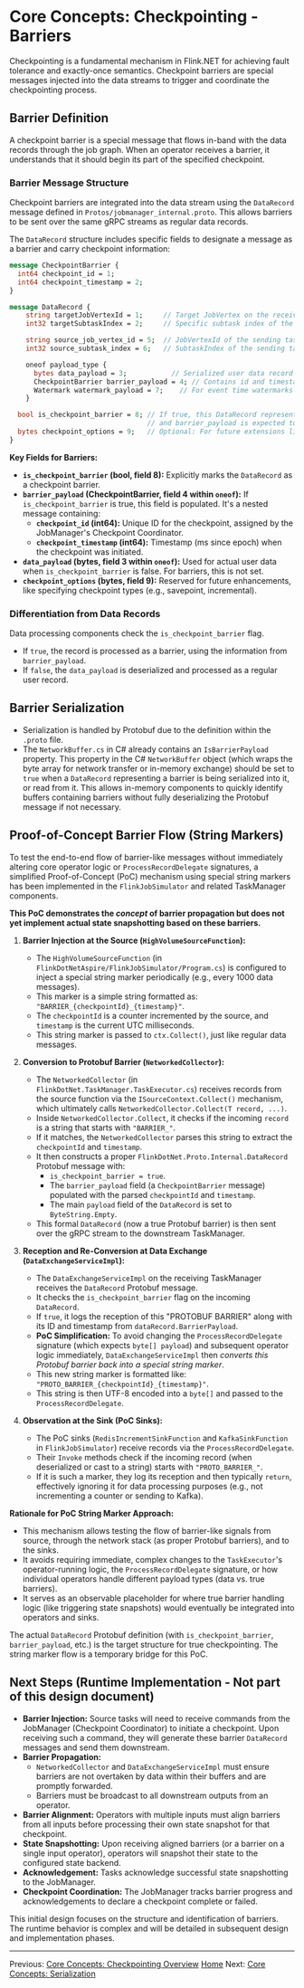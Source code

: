 # Core Concepts: Checkpointing - Barriers

Checkpointing is a fundamental mechanism in Flink.NET for achieving fault tolerance and exactly-once semantics. Checkpoint barriers are special messages injected into the data streams to trigger and coordinate the checkpointing process.

## Barrier Definition

A checkpoint barrier is a special message that flows in-band with the data records through the job graph. When an operator receives a barrier, it understands that it should begin its part of the specified checkpoint.

### Barrier Message Structure

Checkpoint barriers are integrated into the data stream using the `DataRecord` message defined in `Protos/jobmanager_internal.proto`. This allows barriers to be sent over the same gRPC streams as regular data records.

The `DataRecord` structure includes specific fields to designate a message as a barrier and carry checkpoint information:

```protobuf
message CheckpointBarrier {
  int64 checkpoint_id = 1;
  int64 checkpoint_timestamp = 2;
}

message DataRecord {
    string targetJobVertexId = 1;     // Target JobVertex on the receiving TM
    int32 targetSubtaskIndex = 2;     // Specific subtask index of the target operator

    string source_job_vertex_id = 5;  // JobVertexId of the sending task
    int32 source_subtask_index = 6;   // SubtaskIndex of the sending task

    oneof payload_type {
      bytes data_payload = 3;           // Serialized user data record
      CheckpointBarrier barrier_payload = 4; // Contains id and timestamp for a barrier
      Watermark watermark_payload = 7;    // For event time watermarks
    }

  bool is_checkpoint_barrier = 8; // If true, this DataRecord represents a checkpoint barrier,
                                  // and barrier_payload is expected to be set.
  bytes checkpoint_options = 9;   // Optional: For future extensions like type of checkpoint or other flags
}
```

**Key Fields for Barriers:**

*   **`is_checkpoint_barrier` (bool, field 8):** Explicitly marks the `DataRecord` as a checkpoint barrier.
*   **`barrier_payload` (CheckpointBarrier, field 4 within `oneof`):** If `is_checkpoint_barrier` is true, this field is populated. It's a nested message containing:
    *   **`checkpoint_id` (int64):** Unique ID for the checkpoint, assigned by the JobManager's Checkpoint Coordinator.
    *   **`checkpoint_timestamp` (int64):** Timestamp (ms since epoch) when the checkpoint was initiated.
*   **`data_payload` (bytes, field 3 within `oneof`):** Used for actual user data when `is_checkpoint_barrier` is false. For barriers, this is not set.
*   **`checkpoint_options` (bytes, field 9):** Reserved for future enhancements, like specifying checkpoint types (e.g., savepoint, incremental).

### Differentiation from Data Records

Data processing components check the `is_checkpoint_barrier` flag.
*   If `true`, the record is processed as a barrier, using the information from `barrier_payload`.
*   If `false`, the `data_payload` is deserialized and processed as a regular user record.

## Barrier Serialization

*   Serialization is handled by Protobuf due to the definition within the `.proto` file.
*   The `NetworkBuffer.cs` in C# already contains an `IsBarrierPayload` property. This property in the C# `NetworkBuffer` object (which wraps the byte array for network transfer or in-memory exchange) should be set to `true` when a `DataRecord` representing a barrier is being serialized into it, or read from it. This allows in-memory components to quickly identify buffers containing barriers without fully deserializing the Protobuf message if not necessary.

## Proof-of-Concept Barrier Flow (String Markers)

To test the end-to-end flow of barrier-like messages without immediately altering core operator logic or `ProcessRecordDelegate` signatures, a simplified Proof-of-Concept (PoC) mechanism using special string markers has been implemented in the `FlinkJobSimulator` and related TaskManager components.

**This PoC demonstrates the *concept* of barrier propagation but does not yet implement actual state snapshotting based on these barriers.**

1.  **Barrier Injection at the Source (`HighVolumeSourceFunction`):**
    *   The `HighVolumeSourceFunction` (in `FlinkDotNetAspire/FlinkJobSimulator/Program.cs`) is configured to inject a special string marker periodically (e.g., every 1000 data messages).
    *   This marker is a simple string formatted as: `"BARRIER_{checkpointId}_{timestamp}"`.
    *   The `checkpointId` is a counter incremented by the source, and `timestamp` is the current UTC milliseconds.
    *   This string marker is passed to `ctx.Collect()`, just like regular data messages.

2.  **Conversion to Protobuf Barrier (`NetworkedCollector`):**
    *   The `NetworkedCollector` (in `FlinkDotNet.TaskManager.TaskExecutor.cs`) receives records from the source function via the `ISourceContext.Collect()` mechanism, which ultimately calls `NetworkedCollector.Collect(T record, ...)`.
    *   Inside `NetworkedCollector.Collect`, it checks if the incoming `record` is a string that starts with `"BARRIER_"`.
    *   If it matches, the `NetworkedCollector` parses this string to extract the `checkpointId` and `timestamp`.
    *   It then constructs a proper `FlinkDotNet.Proto.Internal.DataRecord` Protobuf message with:
        *   `is_checkpoint_barrier = true`.
        *   The `barrier_payload` field (a `CheckpointBarrier` message) populated with the parsed `checkpointId` and `timestamp`.
        *   The main `payload` field of the `DataRecord` is set to `ByteString.Empty`.
    *   This formal `DataRecord` (now a true Protobuf barrier) is then sent over the gRPC stream to the downstream TaskManager.

3.  **Reception and Re-Conversion at Data Exchange (`DataExchangeServiceImpl`):**
    *   The `DataExchangeServiceImpl` on the receiving TaskManager receives the `DataRecord` Protobuf message.
    *   It checks the `is_checkpoint_barrier` flag on the incoming `DataRecord`.
    *   If `true`, it logs the reception of this "PROTOBUF BARRIER" along with its ID and timestamp from `dataRecord.BarrierPayload`.
    *   **PoC Simplification:** To avoid changing the `ProcessRecordDelegate` signature (which expects `byte[] payload`) and subsequent operator logic immediately, `DataExchangeServiceImpl` then *converts this Protobuf barrier back into a special string marker*.
    *   This new string marker is formatted like: `"PROTO_BARRIER_{checkpointId}_{timestamp}"`.
    *   This string is then UTF-8 encoded into a `byte[]` and passed to the `ProcessRecordDelegate`.

4.  **Observation at the Sink (PoC Sinks):**
    *   The PoC sinks (`RedisIncrementSinkFunction` and `KafkaSinkFunction` in `FlinkJobSimulator`) receive records via the `ProcessRecordDelegate`.
    *   Their `Invoke` methods check if the incoming record (when deserialized or cast to a string) starts with `"PROTO_BARRIER_"`.
    *   If it is such a marker, they log its reception and then typically `return`, effectively ignoring it for data processing purposes (e.g., not incrementing a counter or sending to Kafka).

**Rationale for PoC String Marker Approach:**

*   This mechanism allows testing the flow of barrier-like signals from source, through the network stack (as proper Protobuf barriers), and to the sinks.
*   It avoids requiring immediate, complex changes to the `TaskExecutor`'s operator-running logic, the `ProcessRecordDelegate` signature, or how individual operators handle different payload types (data vs. true barriers).
*   It serves as an observable placeholder for where true barrier handling logic (like triggering state snapshots) would eventually be integrated into operators and sinks.

The actual `DataRecord` Protobuf definition (with `is_checkpoint_barrier`, `barrier_payload`, etc.) is the target structure for true checkpointing. The string marker flow is a temporary bridge for this PoC.

## Next Steps (Runtime Implementation - Not part of this design document)

*   **Barrier Injection:** Source tasks will need to receive commands from the JobManager (Checkpoint Coordinator) to initiate a checkpoint. Upon receiving such a command, they will generate these barrier `DataRecord` messages and send them downstream.
*   **Barrier Propagation:**
    *   `NetworkedCollector` and `DataExchangeServiceImpl` must ensure barriers are not overtaken by data within their buffers and are promptly forwarded.
    *   Barriers must be broadcast to all downstream outputs from an operator.
*   **Barrier Alignment:** Operators with multiple inputs must align barriers from all inputs before processing their own state snapshot for that checkpoint.
*   **State Snapshotting:** Upon receiving aligned barriers (or a barrier on a single input operator), operators will snapshot their state to the configured state backend.
*   **Acknowledgement:** Tasks acknowledge successful state snapshotting to the JobManager.
*   **Checkpoint Coordination:** The JobManager tracks barrier progress and acknowledgements to declare a checkpoint complete or failed.

This initial design focuses on the structure and identification of barriers. The runtime behavior is complex and will be detailed in subsequent design and implementation phases.

---
Previous: [Core Concepts: Checkpointing Overview](./Core-Concepts-Checkpointing-Overview.md)
[Home](https://github.com/devstress/FLINK.NET/blob/main/docs/wiki/Wiki-Structure-Outline.md)
Next: [Core Concepts: Serialization](./Core-Concepts-Serialization.md)
